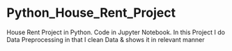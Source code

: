 # Python_House_Rent_Project
House Rent Project in Python. Code in Jupyter Notebook. In this Project I do Data Preprocessing in that I clean Data &amp; shows it in relevant manner
